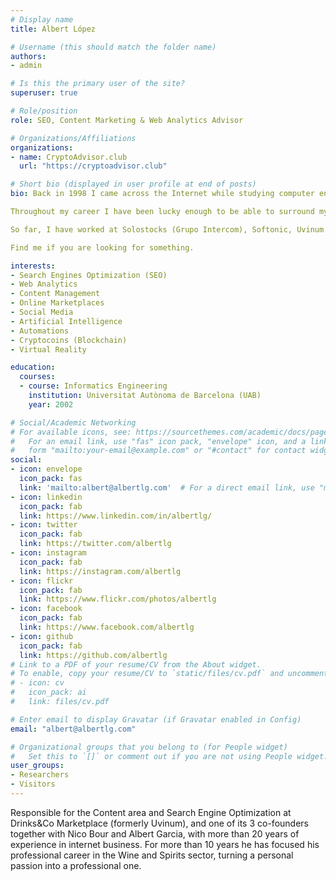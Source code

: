 ```yaml
---
# Display name
title: Albert López

# Username (this should match the folder name)
authors:
- admin

# Is this the primary user of the site?
superuser: true

# Role/position
role: SEO, Content Marketing & Web Analytics Advisor

# Organizations/Affiliations
organizations:
- name: CryptoAdvisor.club
  url: "https://cryptoadvisor.club"

# Short bio (displayed in user profile at end of posts)
bio: Back in 1998 I came across the Internet while studying computer engineering, and by 2000 its effect had me working on it. I have been a designer, frontend developer, programmer, usability specialist, SEO, entrepreneur, manager, mentor, consultant... In short, I have surely participated in 99% of everything that an internet business encompasses, and always with passion, enthusiasm and TEAM!

Throughout my career I have been lucky enough to be able to surround myself with people better than me and, thanks to an incessant curiosity and eternal thirst for learning, I have always been moved by the new, the unexplored, optimization and measurement, and especially the user experience and the positioning of content to convert.

So far, I have worked at Solostocks (Grupo Intercom), Softonic, Uvinum (a brand I was the proud creator and co-founder of), Drinks&Co Marketplace, and I have collaborated with maaaany startups. Today I am involved in CryptoAdvisor.club and I am diving into the new crypto world (cryptocurrencies, cryptoassets, NFTs, Web3, metaverse, DeFi, etc).

Find me if you are looking for something.

interests:
- Search Engines Optimization (SEO)
- Web Analytics
- Content Management
- Online Marketplaces
- Social Media
- Artificial Intelligence
- Automations
- Cryptocoins (Blockchain)
- Virtual Reality

education:
  courses:
  - course: Informatics Engineering
    institution: Universitat Autònoma de Barcelona (UAB)
    year: 2002

# Social/Academic Networking
# For available icons, see: https://sourcethemes.com/academic/docs/page-builder/#icons
#   For an email link, use "fas" icon pack, "envelope" icon, and a link in the
#   form "mailto:your-email@example.com" or "#contact" for contact widget.
social:
- icon: envelope
  icon_pack: fas
  link: 'mailto:albert@albertlg.com'  # For a direct email link, use "mailto:test@example.org".
- icon: linkedin
  icon_pack: fab
  link: https://www.linkedin.com/in/albertlg/
- icon: twitter
  icon_pack: fab
  link: https://twitter.com/albertlg
- icon: instagram
  icon_pack: fab
  link: https://instagram.com/albertlg
- icon: flickr
  icon_pack: fab
  link: https://www.flickr.com/photos/albertlg
- icon: facebook
  icon_pack: fab
  link: https://www.facebook.com/albertlg
- icon: github
  icon_pack: fab
  link: https://github.com/albertlg
# Link to a PDF of your resume/CV from the About widget.
# To enable, copy your resume/CV to `static/files/cv.pdf` and uncomment the lines below.
# - icon: cv
#   icon_pack: ai
#   link: files/cv.pdf

# Enter email to display Gravatar (if Gravatar enabled in Config)
email: "albert@albertlg.com"

# Organizational groups that you belong to (for People widget)
#   Set this to `[]` or comment out if you are not using People widget.
user_groups:
- Researchers
- Visitors
---
```


Responsible for the Content area and Search Engine Optimization at Drinks&Co Marketplace (formerly Uvinum), and one of its 3 co-founders together with Nico Bour and Albert Garcia, with more than 20 years of experience in internet business. For more than 10 years he has focused his professional career in the Wine and Spirits sector, turning a personal passion into a professional one.